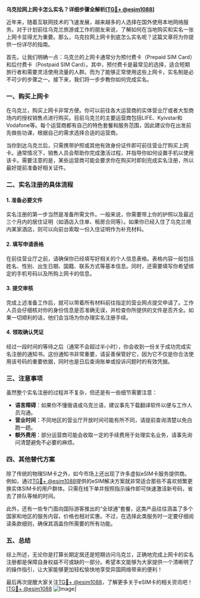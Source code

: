 **乌克拉网上网卡怎么实名？详细步骤全解析[[TG💪+ @esim1088](https://t.me/s/esim1088)]**

近年来，随着互联网技术的飞速发展，越来越多的人选择在国外使用本地网络服务。对于计划前往乌克兰旅游或工作的朋友来说，了解如何在当地购买和实名一张上网卡显得尤为重要。那么，乌克拉网上网卡到底怎么实名呢？这篇文章将为你提供一份详尽的指南。

首先，让我们明确一点：乌克兰的上网卡通常分为预付费卡（Prepaid SIM Card）和后付费卡（Postpaid SIM Card）。其中，预付费卡是最常见的选择，适合短期旅行者和需要灵活使用流量的人群。而为了能够正常使用这些上网卡，实名制是必不可少的步骤之一。接下来，我们将一步步教你如何完成实名。

### 一、购买上网卡

在乌克兰，购买上网卡非常方便。你可以前往各大运营商的实体营业厅或者大型商场内的授权销售点进行购买。目前乌克兰的主要运营商包括LIFE、Kyivstar和Vodafone等。每个运营商都有自己的特色套餐和服务范围，因此建议你在出发前先做些功课，根据自己的需求选择合适的运营商。

当你到达乌克兰后，只需携带护照或其他有效身份证件即可前往营业厅购买上网卡。通常情况下，销售人员会帮助你完成激活过程，并指导你如何设置手机以使用该卡。需要注意的是，某些运营商可能会要求你在购买时即刻完成实名注册，所以最好提前准备好相关证件。

### 二、实名注册的具体流程

#### 1. 准备必要文件

实名注册的第一步当然是准备所需文件。一般来说，你需要带上你的护照以及最近三个月内的居住证明（如酒店入住单、租房合同等）。如果你已经入住了乌克兰境内某家酒店，则可以向前台索取一份入住证明作为补充材料。

#### 2. 填写申请表格

在前往营业厅之前，请确保你已经填写好相关的个人信息表格。表格内容一般包括姓名、性别、出生日期、国籍、联系方式等基本信息。同时，还需要填写你希望绑定的手机号码以及所购上网卡的信息。

#### 3. 提交审核

完成上述准备工作后，就可以带着所有材料前往指定的营业网点提交申请了。工作人员会仔细核对你的身份信息是否准确无误，并检查你所提供的文件是否齐全。如果一切顺利的话，他们会当场为你办理实名注册手续。

#### 4. 领取确认凭证

经过一段时间的等待之后（通常不会超过半小时），你会收到一份关于成功完成实名注册的通知书。这份通知书非常重要，请妥善保管好它，因为它不仅是你合法使用该号码的重要依据，同时也是日后查询账单或投诉问题时的有效凭据。

### 三、注意事项

虽然整个实名注册的过程并不复杂，但还是有一些细节需要注意：

- **语言障碍**：如果你不懂俄语或乌克兰语，建议事先下载翻译软件以便与工作人员沟通。
- **营业时间**：不同地区的营业厅开放时间可能有所不同，请提前查询清楚以免白跑一趟。
- **额外费用**：部分运营商可能会收取一定的手续费用于处理实名业务，请事先询问清楚避免不必要的麻烦。

### 四、其他替代方案

除了传统的物理SIM卡之外，如今市场上还出现了许多虚拟eSIM卡服务提供商。例如，通过[TG💪+ @esim1088](https://t.me/s/esim1088)提供的eSIM解决方案就非常适合那些不喜欢频繁更换实体SIM卡的用户群体。只需在线下单并按照指示操作即可快速激活新号码，省去了排队等候的时间。

此外，还有一些专门面向国际游客推出的“全球通”套餐，这类产品往往涵盖了多个国家和地区的服务内容，价格也相对实惠。不过，在选择此类服务时一定要仔细阅读条款细则，确保其涵盖你所需要的所有功能。

### 五、总结

综上所述，无论你是打算长期定居还是短期访问乌克兰，正确地完成上网卡的实名注册都是保障自身权益不可或缺的一部分。希望本文能够为大家提供一个清晰明了的操作指引，让大家能够更加轻松愉快地享受异国网络带来的便利！

最后再次提醒大家关注[TG💪+ @esim1088](https://t.me/s/esim1088)，了解更多关于eSIM卡的相关资讯吧！[[TG💪+ @esim1088](https://t.me/s/esim1088) ![Image](https://i.postimg.cc/4NQfJmqS/Snipaste-2025-05-13-00-14-12.png)]
